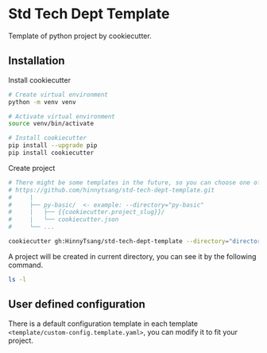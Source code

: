# Std Tech Dept Template

Template of python project by cookiecutter.

## Installation

Install cookiecutter

```bash
# Create virtual environment
python -m venv venv

# Activate virtual environment
source venv/bin/activate

# Install cookiecutter
pip install --upgrade pip
pip install cookiecutter
```

Create project

```bash
# There might be some templates in the future, so you can choose one of them.
# https://github.com/hinnytsang/std-tech-dept-template.git
#     |
#     ├── py-basic/  <- example: --directory="py-basic"
#     |   ├── {{cookiecutter.project_slug}}/
#     |   └── cookiecutter.json
#     └── ...

cookiecutter gh:HinnyTsang/std-tech-dept-template --directory="directory_name"
```

A project will be created in current directory, you can see it by the following command.

```bash
ls -l
```

## User defined configuration

There is a default configuration template in each template `<template/custom-config.template.yaml>`, you can modify it to fit your project.
